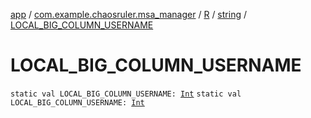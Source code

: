 [app](../../../index.md) / [com.example.chaosruler.msa_manager](../../index.md) / [R](../index.md) / [string](index.md) / [LOCAL_BIG_COLUMN_USERNAME](.)

# LOCAL_BIG_COLUMN_USERNAME

`static val LOCAL_BIG_COLUMN_USERNAME: `[`Int`](https://kotlinlang.org/api/latest/jvm/stdlib/kotlin/-int/index.html)
`static val LOCAL_BIG_COLUMN_USERNAME: `[`Int`](https://kotlinlang.org/api/latest/jvm/stdlib/kotlin/-int/index.html)